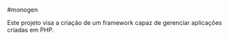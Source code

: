 #monogen

Este projeto visa a criação de um framework capaz de gerenciar
aplicações criadas em PHP.
